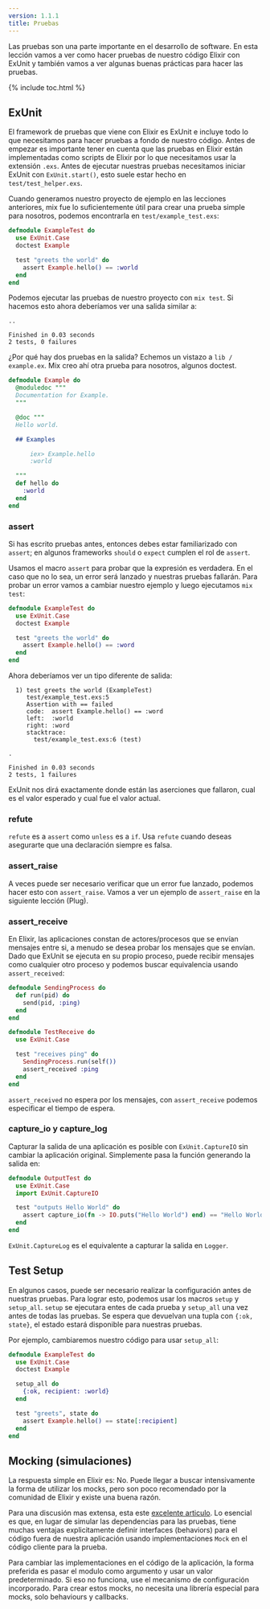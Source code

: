 ```yaml
---
version: 1.1.1
title: Pruebas
---
```


Las pruebas son una parte importante en el desarrollo de software.
En esta lección vamos a ver como hacer pruebas de nuestro código Elixir con ExUnit y también vamos a ver algunas buenas prácticas para hacer las pruebas.

{% include toc.html %}

## ExUnit

El framework de pruebas que viene con Elixir es ExUnit e incluye todo lo que necesitamos para hacer pruebas a fondo de nuestro código.
Antes de empezar es importante tener en cuenta que las pruebas en Elixir están implementadas como scripts de Elixir por lo que necesitamos usar la extensión `.exs`.
Antes de ejecutar nuestras pruebas necesitamos iniciar ExUnit con `ExUnit.start()`, esto suele estar hecho en `test/test_helper.exs`.

Cuando generamos nuestro proyecto de ejemplo en las lecciones anteriores, mix fue lo suficientemente útil para crear una prueba simple para nosotros, podemos encontrarla en `test/example_test.exs`:

```elixir
defmodule ExampleTest do
  use ExUnit.Case
  doctest Example

  test "greets the world" do
    assert Example.hello() == :world
  end
end
```

Podemos ejecutar las pruebas de nuestro proyecto con `mix test`.
Si hacemos esto ahora deberíamos ver una salida similar a:

```shell
..

Finished in 0.03 seconds
2 tests, 0 failures
```

¿Por qué hay dos pruebas en la salida? Echemos un vistazo a `lib / example.ex`.
Mix creo ahí otra prueba para nosotros, algunos doctest.

```elixir
defmodule Example do
  @moduledoc """
  Documentation for Example.
  """

  @doc """
  Hello world.

  ## Examples

      iex> Example.hello
      :world

  """
  def hello do
    :world
  end
end
```

### assert

Si has escrito pruebas antes, entonces debes estar familiarizado con `assert`; en algunos frameworks `should` o `expect` cumplen el rol de `assert`.

Usamos el macro `assert` para probar que la expresión es verdadera.
En el caso que no lo sea, un error será lanzado y nuestras pruebas fallarán.
Para probar un error vamos a cambiar nuestro ejemplo y luego ejecutamos `mix test`:

```elixir
defmodule ExampleTest do
  use ExUnit.Case
  doctest Example

  test "greets the world" do
    assert Example.hello() == :word
  end
end
```

Ahora deberíamos ver un tipo diferente de salida:

```shell
  1) test greets the world (ExampleTest)
     test/example_test.exs:5
     Assertion with == failed
     code:  assert Example.hello() == :word
     left:  :world
     right: :word
     stacktrace:
       test/example_test.exs:6 (test)

.

Finished in 0.03 seconds
2 tests, 1 failures
```

ExUnit nos dirá exactamente donde están las aserciones que fallaron, cual es el valor esperado y cual fue el valor actual.

### refute

`refute` es a `assert` como `unless` es a `if`.
Usa `refute` cuando deseas asegurarte que una declaración siempre es falsa.

### assert_raise

A veces puede ser necesario verificar que un error fue lanzado, podemos hacer esto con `assert_raise`.
Vamos a ver un ejemplo de `assert_raise` en la siguiente lección (Plug).

### assert_receive

En Elixir, las aplicaciones constan de actores/procesos que se envían mensajes entre si, a menudo se desea probar los mensajes que se envían.
Dado que ExUnit se ejecuta en su propio proceso, puede recibir mensajes como cualquier otro proceso y podemos buscar equivalencia usando `assert_received`:

```elixir
defmodule SendingProcess do
  def run(pid) do
    send(pid, :ping)
  end
end

defmodule TestReceive do
  use ExUnit.Case

  test "receives ping" do
    SendingProcess.run(self())
    assert_received :ping
  end
end
```

`assert_received` no espera por los mensajes, con `assert_receive` podemos especificar el tiempo de espera.

### capture_io y capture_log

Capturar la salida de una aplicación es posible con `ExUnit.CaptureIO` sin cambiar la aplicación original.
Simplemente pasa la función generando la salida en:

```elixir
defmodule OutputTest do
  use ExUnit.Case
  import ExUnit.CaptureIO

  test "outputs Hello World" do
    assert capture_io(fn -> IO.puts("Hello World") end) == "Hello World\n"
  end
end
```

`ExUnit.CaptureLog` es el equivalente a capturar la salida en `Logger`.

## Test Setup

En algunos casos, puede ser necesario realizar la configuración antes de nuestras pruebas.
Para lograr esto, podemos usar los macros `setup` y `setup_all`.
`setup` se ejecutara entes de cada prueba y `setup_all` una vez antes de todas las pruebas.
Se espera que devuelvan una tupla con `{:ok, state}`, el estado estará disponible para nuestras pruebas.

Por ejemplo, cambiaremos nuestro código para usar `setup_all`:

```elixir
defmodule ExampleTest do
  use ExUnit.Case
  doctest Example

  setup_all do
    {:ok, recipient: :world}
  end

  test "greets", state do
    assert Example.hello() == state[:recipient]
  end
end
```

## Mocking (simulaciones)

La respuesta simple en Elixir es: No.
Puede llegar a buscar intensivamente la forma de utilizar los mocks, pero son poco recomendado por la comunidad de Elixir y existe una buena razón.

Para una discusión mas extensa, esta este [excelente articulo](http://blog.plataformatec.com.br/2015/10/mocks-and-explicit-contracts/).
Lo esencial es que, en lugar de simular las dependencias para las pruebas, tiene muchas ventajas explicitamente definir interfaces (behaviors) para el código fuera de nuestra aplicación usando implementaciones `Mock` en el código cliente para la prueba.

Para cambiar las implementaciones en el código de la aplicación, la forma preferida es pasar el modulo como argumento y usar un valor predeterminado.
Si eso no funciona, use el mecanismo de configuración incorporado.
Para crear estos mocks, no necesita una librería especial para mocks, solo behaviours y callbacks.

